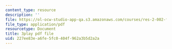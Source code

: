 ```yaml
---
content_type: resource
description: ''
file: https://ol-ocw-studio-app-qa.s3.amazonaws.com/courses/res-2-002-finite-element-procedures-for-solids-and-structures-spring-2010/227ee83ea6fe5fc0404f962a3b5d2a2a_o2Vlt1avXCs.pdf
file_type: application/pdf
resourcetype: Document
title: 3play pdf file
uid: 227ee83e-a6fe-5fc0-404f-962a3b5d2a2a
---
```

